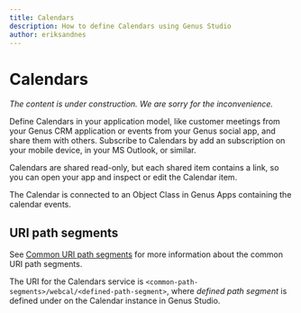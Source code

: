```yaml
---
title: Calendars
description: How to define Calendars using Genus Studio
author: eriksandnes
---
```

# Calendars

_The content is under construction. We are sorry for the inconvenience._

Define Calendars in your application model, like customer meetings from your Genus CRM application or events from your Genus social app, and share them with others. Subscribe to Calendars by add an subscription on your mobile device, in your MS Outlook, or similar.

Calendars are shared read-only, but each shared item contains a link, so you can open your app and inspect or edit the Calendar item.

The Calendar is connected to an Object Class in Genus Apps containing the calendar events.

## URI path segments
See [Common URI path segments](common-uri-path-segments.md) for more information about the common URI path segments.

The URI for the Calendars service is `<common-path-segments>/webcal/<defined-path-segment>`, where _defined path segment_ is defined under on the Calendar instance in Genus Studio.